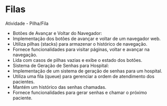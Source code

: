 # Filas

Atividade - Pilha/Fila

* Botões de Avançar e Voltar do Navegador:
* Implementação dos botões de avançar e voltar de um navegador web.
* Utiliza pilhas (stacks) para armazenar o histórico de navegação.
* Fornece funcionalidades para visitar páginas, voltar e avançar na navegação.
* Lida com casos de pilhas vazias e exibe o estado dos botões.
* Sistema de Geração de Senhas para Hospital:
* Implementação de um sistema de geração de senhas para um hospital.
* Utiliza uma fila (queue) para gerenciar a ordem de atendimento dos pacientes.
* Mantém um histórico das senhas chamadas.
* Fornece funcionalidades para gerar senhas e chamar o próximo paciente.
